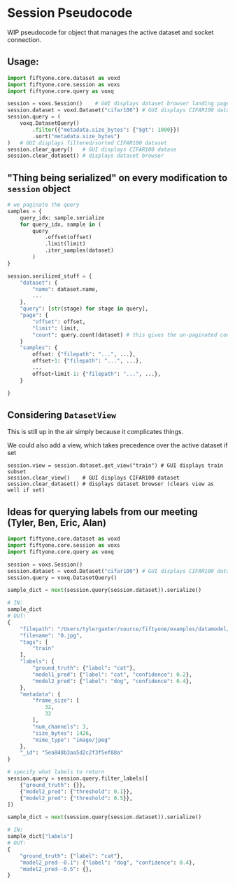 # Session Pseudocode

WIP pseudocode for object that manages the active dataset and socket
connection.

## Usage:

```python
import fiftyone.core.dataset as voxd
import fiftyone.core.session as voxs
import fiftyone.core.query as voxq

session = voxs.Session()    # GUI displays dataset browser landing page
session.dataset = voxd.Dataset("cifar100") # GUI displays CIFAR100 dataset
session.query = (
    voxq.DatasetQuery()
        .filter({"metadata.size_bytes": {"$gt": 1000}})
        .sort("metadata.size_bytes")
)   # GUI displays filtered/sorted CIFAR100 dataset
session.clear_query()   # GUI displays CIFAR100 datase
session.clear_dataset() # displays dataset browser
```

## "Thing being serialized" on every modification to `session` object

```python
# we paginate the query
samples = {
    query_idx: sample.serialize
    for query_idx, sample in (
        query
            .offset(offset)
            .limit(limit)
            .iter_samples(dataset)
        )
}

session.serilized_stuff = {
    "dataset": {
        "name": dataset.name,
        ...
    },
    "query": [str(stage) for stage in query],
    "page": {
        "offset": offset,
        "limit": limit,
        "count": query.count(dataset) # this gives the un-paginated count
    }
    "samples": {
        offset: {"filepath": "...", ...},
        offset+1: {"filepath": "...", ...},
        ...
        offset+limit-1: {"filepath": "...", ...},
    }

}
```

## Considering `DatasetView`

This is still up in the air simply because it complicates things.

We could also add a view, which takes precedence over the active dataset if set

```
session.view = session.dataset.get_view("train") # GUI displays train subset
session.clear_view()    # GUI displays CIFAR100 dataset
session.clear_dataset() # displays dataset browser (clears view as well if set)
```

## Ideas for querying labels from our meeting (Tyler, Ben, Eric, Alan)

```python
import fiftyone.core.dataset as voxd
import fiftyone.core.session as voxs
import fiftyone.core.query as voxq

session = voxs.Session()
session.dataset = voxd.Dataset("cifar100") # GUI displays CIFAR100 dataset
session.query = voxq.DatasetQuery()

sample_dict = next(session.query(session.dataset)).serialize()

# IN:
sample_dict
# OUT:
{
    "filepath": "/Users/tylerganter/source/fiftyone/examples/datamodel/data/train/0.jpg",
    "filename": "0.jpg",
    "tags": [
        "train"
    ],
    "labels": {
        "ground_truth": {"label": "cat"},
        "model1_pred": {"label": "cat", "confidence": 0.2},
        "model2_pred": {"label": "dog", "confidence": 0.4},
    },
    "metadata": {
        "frame_size": [
            32,
            32
        ],
        "num_channels": 3,
        "size_bytes": 1426,
        "mime_type": "image/jpeg"
    },
    "_id": "5ea848b3aa5d2c2f3f5ef88a"
}

# specify what labels to return
session.query = session.query.filter_labels([
    {"ground_truth": {}},
    {"model2_pred": {"threshold": 0.1}},
    {"model2_pred": {"threshold": 0.5}},
])

sample_dict = next(session.query(session.dataset)).serialize()

# IN:
sample_dict["labels"]
# OUT:
{
    "ground_truth": {"label": "cat"},
    "model2_pred--0.1": {"label": "dog", "confidence": 0.4},
    "model2_pred--0.5": {},
}

```